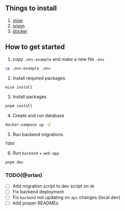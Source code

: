 ## Things to install
1. [mise](https://mise.jdx.dev/)
2. [pnpm](https://pnpm.io/)
3. [docker]( https://docs.docker.com/get-started/get-docker/ )


## How to get started
1. copy `.env.example` and make a new file `.env`
```bash
cp .env.example .env
```

2. Install required packages
```bash
mise install
```

3. Install packages
```bash
pnpm install
```

4. Create and run database
```bash
docker-compose up -d
```

5. Run backend migrations
```
TODO
```

6. Run `backend` + `web-app`
```bash
pnpm dev
```


### TODO(@orlan)
- [ ] Add migration script to dev script on `db`
- [ ] Fix backend deployment
- [ ] Fix `backend` not updating on `api` changes (local dev)
- [ ] Add proper READMEs

